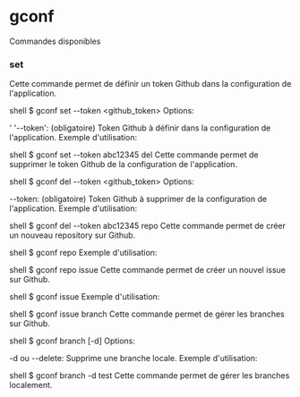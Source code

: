 # gconf
Commandes disponibles
### set
Cette commande permet de définir un token Github dans la configuration de l'application.

shell
$ gconf set --token <github_token>
Options:

' '--token': (obligatoire) Token Github à définir dans la configuration de l'application.
Exemple d'utilisation:

shell
$ gconf set --token abc12345
del
Cette commande permet de supprimer le token Github de la configuration de l'application.

shell
$ gconf del --token <github_token>
Options:

--token: (obligatoire) Token Github à supprimer de la configuration de l'application.
Exemple d'utilisation:

shell
$ gconf del --token abc12345
repo
Cette commande permet de créer un nouveau repository sur Github.

shell
$ gconf repo
Exemple d'utilisation:

shell
$ gconf repo
issue
Cette commande permet de créer un nouvel issue sur Github.

shell
$ gconf issue
Exemple d'utilisation:

shell
$ gconf issue
branch
Cette commande permet de gérer les branches sur Github.

shell
$ gconf branch [-d]
Options:

-d ou --delete: Supprime une branche locale.
Exemple d'utilisation:

shell
$ gconf branch -d
test
Cette commande permet de gérer les branches localement.

